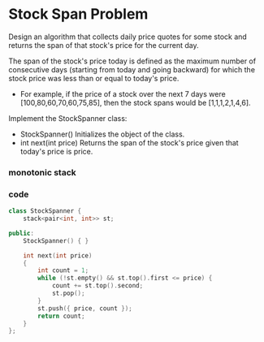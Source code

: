 # Stock Span Problem

Design an algorithm that collects daily price quotes for some stock and returns the span of that stock's price for the current day.

The span of the stock's price today is defined as the maximum number of consecutive days (starting from today and going backward) for which the stock price was less than or equal to today's price.

-   For example, if the price of a stock over the next 7 days were [100,80,60,70,60,75,85], then the stock spans would be [1,1,1,2,1,4,6].

Implement the StockSpanner class:

-   StockSpanner() Initializes the object of the class.
-   int next(int price) Returns the span of the stock's price given that today's price is price.

### monotonic stack

### code

```cpp
class StockSpanner {
    stack<pair<int, int>> st;

public:
    StockSpanner() { }

    int next(int price)
    {
        int count = 1;
        while (!st.empty() && st.top().first <= price) {
            count += st.top().second;
            st.pop();
        }
        st.push({ price, count });
        return count;
    }
};
```
